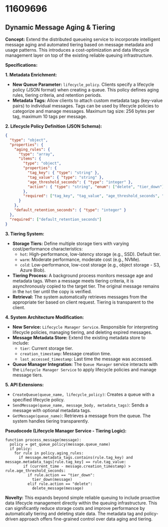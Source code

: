 # 11609696

## Dynamic Message Aging & Tiering

**Concept:** Extend the distributed queueing service to incorporate intelligent message aging and automated tiering based on message metadata and usage patterns. This introduces a cost-optimization and data lifecycle management layer on top of the existing reliable queuing infrastructure.

**Specifications:**

**1. Metadata Enrichment:**

*   **New Queue Parameter:** `lifecycle_policy`. Clients specify a lifecycle policy (JSON format) when creating a queue.  This policy defines aging rules, tiering criteria, and retention periods.
*   **Metadata Tags:** Allow clients to attach custom metadata tags (key-value pairs) to individual messages.  Tags can be used by lifecycle policies to categorize and manage messages.  Maximum tag size: 256 bytes per tag, maximum 10 tags per message.

**2. Lifecycle Policy Definition (JSON Schema):**

```json
{
  "type": "object",
  "properties": {
    "aging_rules": {
      "type": "array",
      "items": {
        "type": "object",
        "properties": {
          "tag_key": { "type": "string" },
          "tag_value": { "type": "string" },
          "age_threshold_seconds": { "type": "integer" },
          "action": { "type": "string", "enum": ["delete", "tier_down"] }
        },
        "required": ["tag_key", "tag_value", "age_threshold_seconds", "action"]
      }
    },
    "default_retention_seconds": { "type": "integer" }
  },
  "required": ["default_retention_seconds"]
}
```

**3. Tiering System:**

*   **Storage Tiers:** Define multiple storage tiers with varying cost/performance characteristics:
    *   `hot`: High-performance, low-latency storage (e.g., SSD).  Default tier.
    *   `warm`: Moderate performance, moderate cost (e.g., NVMe).
    *   `cold`: Low-performance, low-cost storage (e.g., object storage - S3, Azure Blob).
*   **Tiering Process:** A background process monitors message age and metadata tags. When a message meets tiering criteria, it is asynchronously copied to the target tier.  The original message remains in the `hot` tier until the copy is verified.
*   **Retrieval:** The system automatically retrieves messages from the appropriate tier based on client request. Tiering is transparent to the client.

**4. System Architecture Modification:**

*   **New Service:** `Lifecycle Manager Service`.  Responsible for interpreting lifecycle policies, managing tiering, and deleting expired messages.
*   **Message Metadata Store:**  Extend the existing metadata store to include:
    *   `tier`: Current storage tier.
    *   `creation_timestamp`: Message creation time.
    *   `last_accessed_timestamp`:  Last time the message was accessed.
*   **Queue Manager Integration:**  The `Queue Manager` service interacts with the `Lifecycle Manager Service` to apply lifecycle policies and manage message tiers.

**5.  API Extensions:**

*   `CreateQueue(queue_name, lifecycle_policy)`: Creates a queue with a specified lifecycle policy.
*   `SendMessage(queue_name, message_body, metadata_tags)`: Sends a message with optional metadata tags.
*   `GetMessage(queue_name)`: Retrieves a message from the queue. The system handles tiering transparently.

**Pseudocode (Lifecycle Manager Service - Tiering Logic):**

```
function process_message(message):
  policy = get_queue_policy(message.queue_name)
  if policy:
    for rule in policy.aging_rules:
      if message.metadata_tags.contains(rule.tag_key) and message.metadata_tags[rule.tag_key] == rule.tag_value:
        if (current_time - message.creation_timestamp) > rule.age_threshold_seconds:
          if rule.action == "tier_down":
            tier_down(message)
          elif rule.action == "delete":
            delete_message(message)
```

**Novelty:**  This expands beyond simple reliable queuing to include proactive data lifecycle management directly within the queuing infrastructure. This can significantly reduce storage costs and improve performance by automatically tiering and deleting stale data. The metadata tag and policy-driven approach offers fine-grained control over data aging and tiering.